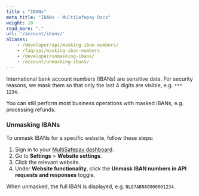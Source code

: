 ```yaml
---
title : "IBANs"
meta_title: "IBANs - MultiSafepay Docs"
weight: 10
read_more: "."
url: '/account/ibans/'
aliases:
    - /developer/api/masking-iban-numbers/
    - /faq/api/masking-iban-numbers
    - /developer/unmasking-ibans/
    - /account/unmasking-ibans/
---
```


International bank account numbers (IBANs) are sensitive data. For security reasons, we mask them so that only the last 4 digits are visible, e.g. `*** 1234`.

You can still perform most business operations with masked IBANs, e.g. processing refunds.

### Unmasking IBANs

To unmask IBANs for a specific website, follow these steps:

1. Sign in to your [MultiSafepay dashboard](https://merchant.multisafepay.com).
2. Go to **Settings** > **Website settings**.
3. Click the relevant website.
4. Under **Website functionality**, click the **Unmask IBAN numbers in API requests and responses** toggle.

When unmasked, the full IBAN is displayed, e.g. `NL87ABNA0000001234`.
